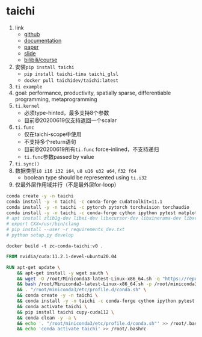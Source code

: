 # taichi

1. link
   * [github](https://github.com/taichi-dev/taichi)
   * [documentation](https://docs.taichi.graphics/lang/articles/basic/overview)
   * [paper](http://taichi.graphics/wp-content/uploads/2019/09/taichi_lang.pdf)
   * [slide](http://taichi.graphics/wp-content/uploads/2019/12/taichi_slides.pdf)
   * [bilibili/course](https://space.bilibili.com/490448800/channel/detail?cid=154986)
2. 安装`pip install taichi`
   * `pip install taichi-tina taichi_glsl`
   * `docker pull taichidev/taichi:latest`
3. `ti example`
4. goal: performance, productivity, spatially sparse, differentiable programming, metaprogramming
5. `ti.kernel`
   * 必须type-hinted，最多支持8个参数
   * 目前@20200619仅支持返回一个scalar
6. `ti.func`
   * 仅在taichi-scope中使用
   * 不支持多个return语句
   * 目前@20200619所有`ti.func` force-inlined，不支持递归
   * `ti.func`参数passed by value
7. `ti.sync()`
8. 数据类型`i8 i16 i32 i64`, `u8 u16 u32 u64`, `f32 f64`
   * boolean type should be represented using `ti.i32`
9. 仅最外层作用域并行（不是最外层for-loop）

```bash
conda create -y -n taichi
conda install -y -n taichi -c conda-forge cudatoolkit=11.1
conda install -y -n taichi -c pytorch pytorch torchvision torchaudio
conda install -y -n taichi -c conda-forge cython ipython pytest matplotlib h5py pylint pillow protobuf scipy requests tqdm
# apt install zlib1g-dev libxi-dev libxcursor-dev libxinerama-dev libxrandr-dev libx11-dev libgl-dev libtinfo5 clang llvm
# export CXX=/usr/bin/clang
# pip install --user -r requirements_dev.txt
# python setup.py develop
```

`docker build -t zc-conda-taichi:v0 .`

```Dockerfile
FROM nvidia/cuda:11.2.1-devel-ubuntu20.04

RUN apt-get update \
    && apt-get install -y wget xauth \
    && wget -O /root/Miniconda3-latest-Linux-x86_64.sh -q "https://repo.anaconda.com/miniconda/Miniconda3-latest-Linux-x86_64.sh" \
    && bash /root/Miniconda3-latest-Linux-x86_64.sh -p /root/miniconda3 -b \
    && . "/root/miniconda3/etc/profile.d/conda.sh" \
    && conda create -y -n taichi \
    && conda install -y -n taichi -c conda-forge cython ipython pytest matplotlib h5py pylint pillow protobuf scipy requests tqdm \
    && conda activate taichi \
    && pip install taichi cupy-cuda112 \
    && conda clean -y -a \
    && echo '. "/root/miniconda3/etc/profile.d/conda.sh"' >> /root/.bashrc \
    && echo 'conda activate taichi' >> /root/.bashrc
```
